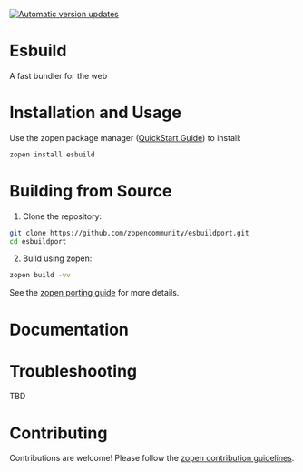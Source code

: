 [![Automatic version updates](https://github.com/ZOSOpenTools/esbuildport/actions/workflows/bump.yml/badge.svg)](https://github.com/ZOSOpenTools/esbuildport/actions/workflows/bump.yml)

# Esbuild

A fast bundler for the web

# Installation and Usage

Use the zopen package manager ([QuickStart Guide](https://zopen.community/#/Guides/QuickStart)) to install:
```bash
zopen install esbuild
```

# Building from Source

1. Clone the repository:
```bash
git clone https://github.com/zopencommunity/esbuildport.git
cd esbuildport
```
2. Build using zopen:
```bash
zopen build -vv
```

See the [zopen porting guide](https://zopen.community/#/Guides/Porting) for more details.

# Documentation


# Troubleshooting
TBD

# Contributing
Contributions are welcome! Please follow the [zopen contribution guidelines](https://github.com/zopencommunity/meta/blob/main/CONTRIBUTING.md).
